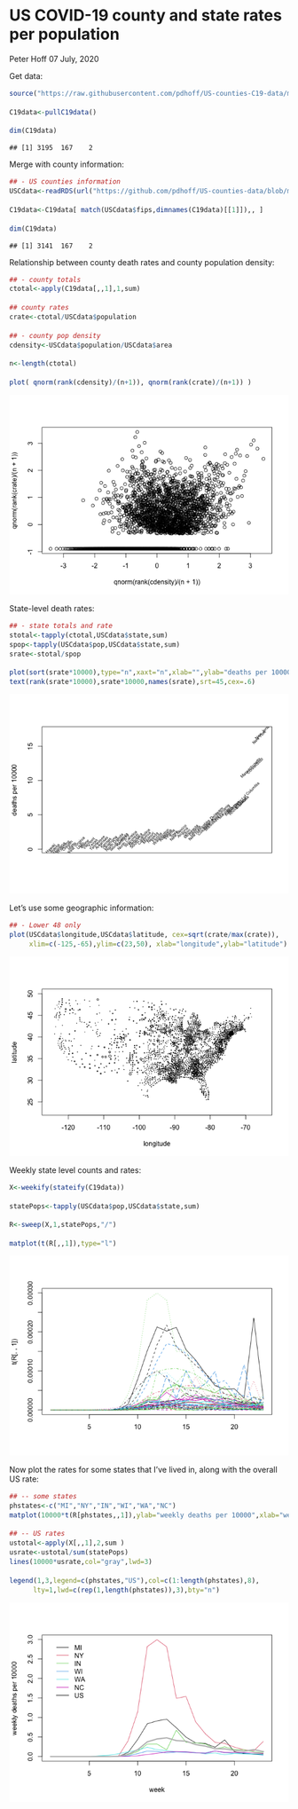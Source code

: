 US COVID-19 county and state rates per population
================
Peter Hoff
07 July, 2020

Get data:

``` r
source("https://raw.githubusercontent.com/pdhoff/US-counties-C19-data/master/USC19data.r")

C19data<-pullC19data() 

dim(C19data) 
```

    ## [1] 3195  167    2

Merge with county information:

``` r
## - US counties information 
USCdata<-readRDS(url("https://github.com/pdhoff/US-counties-data/blob/master/UScounties.rds?raw=true"))  

C19data<-C19data[ match(USCdata$fips,dimnames(C19data)[[1]]),, ] 

dim(C19data)
```

    ## [1] 3141  167    2

Relationship between county death rates and county population density:

``` r
## - county totals 
ctotal<-apply(C19data[,,1],1,sum)

## county rates 
crate<-ctotal/USCdata$population 

## - county pop density 
cdensity<-USCdata$population/USCdata$area 

n<-length(ctotal) 

plot( qnorm(rank(cdensity)/(n+1)), qnorm(rank(crate)/(n+1)) )
```

![](demo2_files/figure-gfm/unnamed-chunk-3-1.png)<!-- -->

State-level death rates:

``` r
## - state totals and rate
stotal<-tapply(ctotal,USCdata$state,sum)
spop<-tapply(USCdata$pop,USCdata$state,sum) 
srate<-stotal/spop 
  
plot(sort(srate*10000),type="n",xaxt="n",xlab="",ylab="deaths per 10000")
text(rank(srate*10000),srate*10000,names(srate),srt=45,cex=.6) 
```

![](demo2_files/figure-gfm/unnamed-chunk-4-1.png)<!-- -->

Let’s use some geographic information:

``` r
## - Lower 48 only
plot(USCdata$longitude,USCdata$latitude, cex=sqrt(crate/max(crate)),
     xlim=c(-125,-65),ylim=c(23,50), xlab="longitude",ylab="latitude")
```

![](demo2_files/figure-gfm/unnamed-chunk-5-1.png)<!-- -->

Weekly state level counts and rates:

``` r
X<-weekify(stateify(C19data)) 

statePops<-tapply(USCdata$pop,USCdata$state,sum) 

R<-sweep(X,1,statePops,"/") 

matplot(t(R[,,1]),type="l")
```

![](demo2_files/figure-gfm/unnamed-chunk-6-1.png)<!-- -->

Now plot the rates for some states that I’ve lived in, along with the
overall US rate:

``` r
## -- some states
phstates<-c("MI","NY","IN","WI","WA","NC")
matplot(10000*t(R[phstates,,1]),ylab="weekly deaths per 10000",xlab="week",lty=1,type="l")  

## -- US rates 
ustotal<-apply(X[,,1],2,sum )
usrate<-ustotal/sum(statePops) 
lines(10000*usrate,col="gray",lwd=3)  

legend(1,3,legend=c(phstates,"US"),col=c(1:length(phstates),8), 
      lty=1,lwd=c(rep(1,length(phstates)),3),bty="n")
```

![](demo2_files/figure-gfm/unnamed-chunk-7-1.png)<!-- -->
